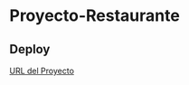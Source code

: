 # Proyecto-Restaurante

## Deploy
<div align:"center">
<a href="https://josejakkan.github.io/Proyecto-Restaurante/">
URL del Proyecto</a>
</div>
